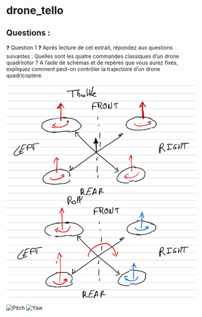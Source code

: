 # drone_tello 

## Questions :

❓ Question 1 ❓
Après lecture de cet extrait, répondez aux questions suivantes :
Quelles sont les quatre commandes classiques d’un drone quadrirotor ?
A l’aide de schémas et de repères que vous aurez fixés, expliquez comment
peut-on contrôler la trajectoire d’un drone quadricoptère.

![Throttle](https://github.com/Clement-Leclercq/drone_tello/blob/main/image/Throttle.png?raw=true)
![Roll](https://github.com/Clement-Leclercq/drone_tello/blob/main/image/Roll.png?raw=true)
![Pitch](http://url/to/img.png)
![Yaw](http://url/to/img.png)



    
